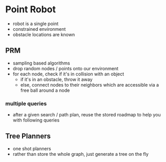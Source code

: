 # Point Robot

* robot is a single point
* constrained environment
* obstacle locations are known

## PRM

* sampling based algorithms
* drop random nodes / points onto our environment
* for each node, check if it's in collision with an object
  * if it's in an obstacle, throw it away
  * else, connect nodes to their neighbors which are accessible via
    a free ball around a node

### multiple queries

* after a given search / path plan, reuse the stored roadmap to help you with
  following queries

## Tree Planners

* one shot planners
* rather than store the whole graph, just generate a tree on the fly
